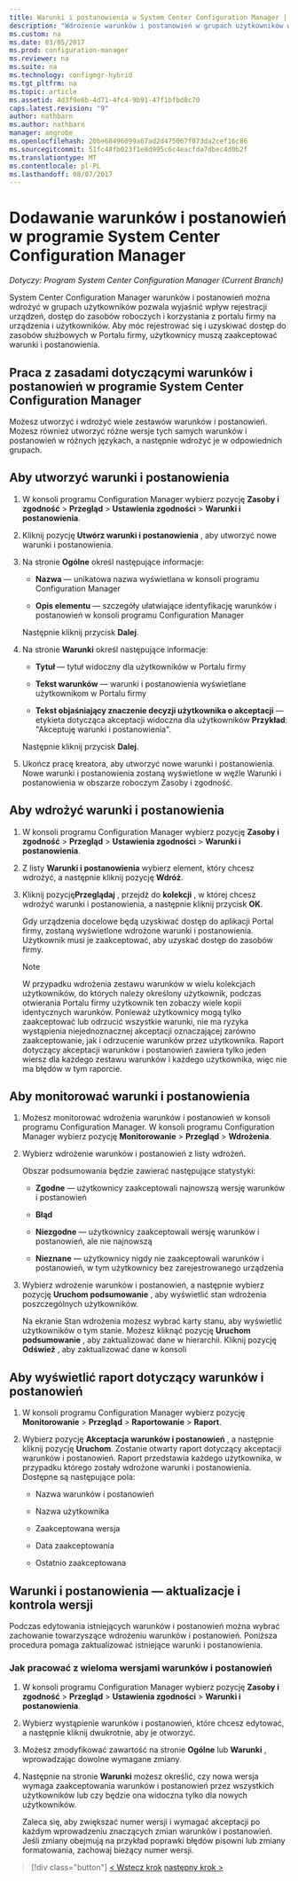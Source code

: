 ```yaml
---
title: Warunki i postanowienia w System Center Configuration Manager | Dokumentacja firmy Microsoft
description: "Wdrożenie warunków i postanowień w grupach użytkowników w programie System Center Configuration Manager."
ms.custom: na
ms.date: 03/05/2017
ms.prod: configuration-manager
ms.reviewer: na
ms.suite: na
ms.technology: configmgr-hybrid
ms.tgt_pltfrm: na
ms.topic: article
ms.assetid: 4d3f9e6b-4d71-4fc4-9b91-47f1bfbd8c70
caps.latest.revision: "9"
author: nathbarn
ms.author: nathbarn
manager: angrobe
ms.openlocfilehash: 20be68496099a67ad2d475067f073da2cef16c86
ms.sourcegitcommit: 51fc48fb023f1e8d995c6c4eacfda7dbec4d0b2f
ms.translationtype: MT
ms.contentlocale: pl-PL
ms.lasthandoff: 08/07/2017
---
```

# <a name="add-terms-and-conditions-with-system-center-configuration-manager"></a>Dodawanie warunków i postanowień w programie System Center Configuration Manager

*Dotyczy: Program System Center Configuration Manager (Current Branch)*

System Center Configuration Manager warunków i postanowień można wdrożyć w grupach użytkowników pozwala wyjaśnić wpływ rejestracji urządzeń, dostęp do zasobów roboczych i korzystania z portalu firmy na urządzenia i użytkowników. Aby móc rejestrować się i uzyskiwać dostęp do zasobów służbowych w Portalu firmy, użytkownicy muszą zaakceptować warunki i postanowienia.  

 ## <a name="working-with-terms-and-conditions-policies-in-system-center-configuration-manager"></a>Praca z zasadami dotyczącymi warunków i postanowień w programie System Center Configuration Manager  
 Możesz utworzyć i wdrożyć wiele zestawów warunków i postanowień. Możesz również utworzyć różne wersje tych samych warunków i postanowień w różnych językach, a następnie wdrożyć je w odpowiednich grupach.  

## <a name="to-create-a-terms-and-conditions"></a>Aby utworzyć warunki i postanowienia  

1.  W konsoli programu Configuration Manager wybierz pozycję **Zasoby i zgodność** > **Przegląd** > **Ustawienia zgodności** > **Warunki i postanowienia**.  

2.  Kliknij pozycję **Utwórz warunki i postanowienia** , aby utworzyć nowe warunki i postanowienia.  

3.  Na stronie **Ogólne** określ następujące informacje:  

    -   **Nazwa** — unikatowa nazwa wyświetlana w konsoli programu Configuration Manager  

    -   **Opis elementu** — szczegóły ułatwiające identyfikację warunków i postanowień w konsoli programu Configuration Manager  

     Następnie kliknij przycisk **Dalej**.  

4.  Na stronie **Warunki** określ następujące informacje:  

    -   **Tytuł** — tytuł widoczny dla użytkowników w Portalu firmy  

    -   **Tekst warunków** — warunki i postanowienia wyświetlane użytkownikom w Portalu firmy  

    -   **Tekst objaśniający znaczenie decyzji użytkownika o akceptacji** — etykieta dotycząca akceptacji widoczna dla użytkowników **Przykład**: "Akceptuję warunki i postanowienia".  

     Następnie kliknij przycisk **Dalej**.  

5.  Ukończ pracę kreatora, aby utworzyć nowe warunki i postanowienia. Nowe warunki i postanowienia zostaną wyświetlone w węźle Warunki i postanowienia w obszarze roboczym Zasoby i zgodność.  

## <a name="to-deploy-a-terms-and-conditions"></a>Aby wdrożyć warunki i postanowienia  

1.  W konsoli programu Configuration Manager wybierz pozycję **Zasoby i zgodność** > **Przegląd** > **Ustawienia zgodności** > **Warunki i postanowienia**.  

2.  Z listy **Warunki i postanowienia** wybierz element, który chcesz wdrożyć, a następnie kliknij pozycję **Wdróż**.  

3.  Kliknij pozycję**Przeglądaj** , przejdź do **kolekcji** , w której chcesz wdrożyć warunki i postanowienia, a następnie kliknij przycisk **OK**.  

     Gdy urządzenia docelowe będą uzyskiwać dostęp do aplikacji Portal firmy, zostaną wyświetlone wdrożone warunki i postanowienia. Użytkownik musi je zaakceptować, aby uzyskać dostęp do zasobów firmy.  

    > [!NOTE]  
    >  W przypadku wdrożenia zestawu warunków w wielu kolekcjach użytkowników, do których należy określony użytkownik, podczas otwierania Portalu firmy użytkownik ten zobaczy wiele kopii identycznych warunków. Ponieważ użytkownicy mogą tylko zaakceptować lub odrzucić wszystkie warunki, nie ma ryzyka wystąpienia niejednoznacznej akceptacji oznaczającej zarówno zaakceptowanie, jak i odrzucenie warunków przez użytkownika. Raport dotyczący akceptacji warunków i postanowień zawiera tylko jeden wiersz dla każdego zestawu warunków i każdego użytkownika, więc nie ma błędów w tym raporcie.  

## <a name="to-monitor-terms-and-conditions"></a>Aby monitorować warunki i postanowienia  

1.  Możesz monitorować wdrożenia warunków i postanowień w konsoli programu Configuration Manager. W konsoli programu Configuration Manager wybierz pozycję **Monitorowanie** > **Przegląd** > **Wdrożenia**.  

2.  Wybierz wdrożenie warunków i postanowień z listy wdrożeń.  

     Obszar podsumowania będzie zawierać następujące statystyki:  

    -   **Zgodne** — użytkownicy zaakceptowali najnowszą wersję warunków i postanowień  

    -   **Błąd**  

    -   **Niezgodne** — użytkownicy zaakceptowali wersję warunków i postanowień, ale nie najnowszą  

    -   **Nieznane** — użytkownicy nigdy nie zaakceptowali warunków i postanowień, w tym użytkownicy bez zarejestrowanego urządzenia  

3.  Wybierz wdrożenie warunków i postanowień, a następnie wybierz pozycję **Uruchom podsumowanie** , aby wyświetlić stan wdrożenia poszczególnych użytkowników.  

     Na ekranie Stan wdrożenia możesz wybrać karty stanu, aby wyświetlić użytkowników o tym stanie. Możesz kliknąć pozycję **Uruchom podsumowanie** , aby zaktualizować dane w hierarchii. Kliknij pozycję **Odśwież** , aby zaktualizować dane w konsoli  

## <a name="to-view--a-terms-and-conditions-report"></a>Aby wyświetlić raport dotyczący warunków i postanowień  

1.  W konsoli programu Configuration Manager wybierz pozycję **Monitorowanie** > **Przegląd** > **Raportowanie** > **Raport**.  

2.  Wybierz pozycję **Akceptacja warunków i postanowień** , a następnie kliknij pozycję **Uruchom**. Zostanie otwarty raport dotyczący akceptacji warunków i postanowień. Raport przedstawia każdego użytkownika, w przypadku którego zostały wdrożone warunki i postanowienia. Dostępne są następujące pola:  

    -   Nazwa warunków i postanowień  

    -   Nazwa użytkownika  

    -   Zaakceptowana wersja  

    -   Data zaakceptowania  

    -   Ostatnio zaakceptowana  

## <a name="updates-and-version-control-for-terms-and-conditions"></a>Warunki i postanowienia — aktualizacje i kontrola wersji  
 Podczas edytowania istniejących warunków i postanowień można wybrać zachowanie towarzyszące wdrożeniu warunków i postanowień. Poniższa procedura pomaga zaktualizować istniejące warunki i postanowienia.  

### <a name="how-to-work-with-multiple-versions-of-terms-and-conditions"></a>Jak pracować z wieloma wersjami warunków i postanowień  

1.  W konsoli programu Configuration Manager wybierz pozycję **Zasoby i zgodność** > **Przegląd** > **Ustawienia zgodności** > **Warunki i postanowienia**.  

2.  Wybierz wystąpienie warunków i postanowień, które chcesz edytować, a następnie kliknij dwukrotnie, aby je otworzyć.  

3.  Możesz zmodyfikować zawartość na stronie **Ogólne** lub **Warunki** , wprowadzając dowolne wymagane zmiany.  

4.  Następnie na stronie **Warunki** możesz określić, czy nowa wersja wymaga zaakceptowania warunków i postanowień przez wszystkich użytkowników lub czy będzie ona widoczna tylko dla nowych użytkowników.  

     Zaleca się, aby zwiększać numer wersji i wymagać akceptacji po każdym wprowadzeniu znaczących zmian warunków i postanowień. Jeśli zmiany obejmują na przykład poprawki błędów pisowni lub zmiany formatowania, zachowaj bieżący numer wersji.

> [!div class="button"]
[< Wstecz krok](configure-intune-subscription.md)  [następny krok >  ](create-service-connection-point.md)
